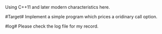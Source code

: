 Using C++11 and later modern characteristics here.

#Target#
Implement a simple program which prices a oridinary call option.

#log#
Please check the log file for my record.
